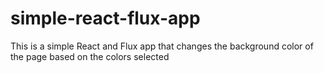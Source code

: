 # simple-react-flux-app
This is a simple React and Flux app that changes the background color of the page based on the colors selected

